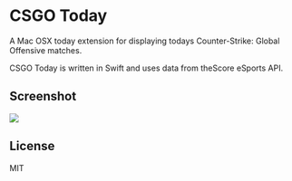 CSGO Today
==========

A Mac OSX today extension for displaying todays Counter-Strike: Global Offensive matches.

CSGO Today is written in Swift and uses data from theScore eSports API.

## Screenshot

![](https://raw.githubusercontent.com/casperstorm/casperstorm.github.io/master/csgo-today/csgo.png)

## License

MIT
